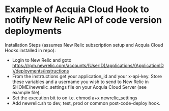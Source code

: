 # Example of Acquia Cloud Hook to notify New Relic API of code version deployments

Installation Steps (assumes New Relic subscription setup and Acquia Cloud Hooks installed in repo):

* Login to New Relic and goto https://rpm.newrelic.com/accounts/(UserID)/applications/(ApplicationID)/deployments/instructions
* From the instrtuctions get your application_id and your x-api-key. Store these variables and a username you wish to send to New Relic in $HOME/newrelic_settings file on your Acquia Cloud Server (see example file).
* Set the execution bit to on i.e. chmod a+x newrelic_settings
* Add newrelic.sh to dev, test, prod or common post-code-deploy hook.
